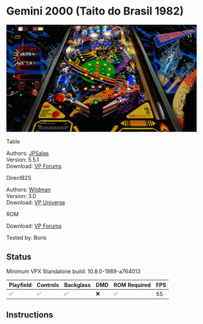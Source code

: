 # Gemini 2000 (Taito do Brasil 1982)

![Table Preview](../../images/vpx-gemini2000.jpg)

Table

Authors: [JPSalas](https://www.vpforums.org/index.php?showuser=277)  
Version: 5.5.1  
Download: [VP Forums](https://www.vpforums.org/index.php?app=downloads&showfile=13636)

DirectB2S

Authors: [Wildman](https://vpuniverse.com/profile/5-wildman/)  
Version: 3.0  
Download: [VP Universe](https://vpuniverse.com/files/file/4984-gemini-2000-taito-1982/)

ROM

Download: [VP Forums](https://www.vpforums.org/index.php?app=downloads&showfile=565)

Tested by: Boris

## Status 

Minimum VPX Standalone build: 10.8.0-1989-a764013

| Playfield | Controls | Backglass | DMD | ROM Required | FPS | 
|-----------|----------|-----------|-----|--------------|-----|
| :white_check_mark: | :white_check_mark: | :white_check_mark: | :x: | :white_check_mark: | 55 |

## Instructions


